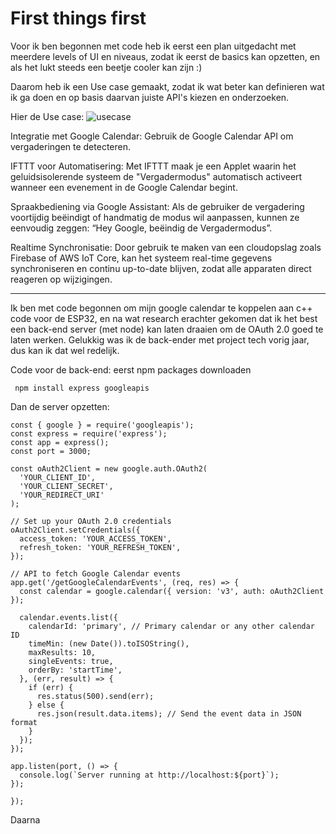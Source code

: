 # First things first

Voor ik ben begonnen met code heb ik eerst een plan uitgedacht met meerdere levels of UI en niveaus, zodat ik eerst de basics kan opzetten, en als het lukt steeds een beetje cooler kan zijn :)

Daarom heb ik een Use case gemaakt, zodat ik wat beter kan definieren wat ik ga doen en op basis daarvan juiste API's kiezen en onderzoeken. 

Hier de Use case:
![usecase](https://github.com/user-attachments/assets/052e206c-d8e0-4036-9605-86b18488bfde)

Integratie met Google Calendar:
Gebruik de Google Calendar API om vergaderingen te detecteren.&nbsp;

IFTTT voor Automatisering:
Met IFTTT maak je een Applet waarin het geluidsisolerende systeem de "Vergadermodus" automatisch activeert wanneer een evenement in de Google Calendar begint.&nbsp;

Spraakbediening via Google Assistant:
Als de gebruiker de vergadering voortijdig beëindigt of handmatig de modus wil aanpassen, kunnen ze eenvoudig zeggen: “Hey Google, beëindig de Vergadermodus”.

Realtime Synchronisatie:
Door gebruik te maken van een cloudopslag zoals Firebase of AWS IoT Core, kan het systeem real-time gegevens synchroniseren en continu up-to-date blijven, zodat alle apparaten direct reageren op wijzigingen.

_____________________________________________________________

Ik ben met code begonnen om mijn google calendar te koppelen aan c++ code voor de ESP32, en na wat research erachter gekomen dat ik het best een back-end server (met node) kan laten draaien om de OAuth 2.0 goed te laten werken. Gelukkig was ik de back-ender met project tech vorig jaar, dus kan ik dat wel redelijk.&nbsp;

Code voor de back-end:
eerst npm packages downloaden
```
 npm install express googleapis
```

Dan de server opzetten:

```
const { google } = require('googleapis');
const express = require('express');
const app = express();
const port = 3000;

const oAuth2Client = new google.auth.OAuth2(
  'YOUR_CLIENT_ID', 
  'YOUR_CLIENT_SECRET', 
  'YOUR_REDIRECT_URI'
);

// Set up your OAuth 2.0 credentials
oAuth2Client.setCredentials({
  access_token: 'YOUR_ACCESS_TOKEN',
  refresh_token: 'YOUR_REFRESH_TOKEN',
});

// API to fetch Google Calendar events
app.get('/getGoogleCalendarEvents', (req, res) => {
  const calendar = google.calendar({ version: 'v3', auth: oAuth2Client });

  calendar.events.list({
    calendarId: 'primary', // Primary calendar or any other calendar ID
    timeMin: (new Date()).toISOString(),
    maxResults: 10,
    singleEvents: true,
    orderBy: 'startTime',
  }, (err, result) => {
    if (err) {
      res.status(500).send(err);
    } else {
      res.json(result.data.items); // Send the event data in JSON format
    }
  });
});

app.listen(port, () => {
  console.log(`Server running at http://localhost:${port}`);
});

});

```

Daarna
